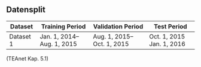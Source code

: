 ## Datensplit

| Dataset | Training Period | Validation Period | Test Period |
|---------|----------------|------------------|-------------|
| Dataset 1 | Jan. 1, 2014– Aug. 1, 2015 | Aug. 1, 2015– Oct. 1, 2015 | Oct. 1, 2015 Jan. 1, 2016 |

(TEAnet Kap. 5.1)
